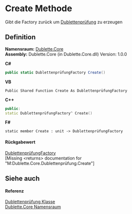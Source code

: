 # Create Methode


Gibt die Factory zurück um <a href="T_Dublette_Core_Dublettenprüfung.md">Dublettenprüfung</a> zu erzeugen



## Definition
**Namensraum:** <a href="N_Dublette_Core.md">Dublette.Core</a>  
**Assembly:** Dublette.Core (in Dublette.Core.dll) Version: 1.0.0

**C#**
``` C#
public static DublettenprüfungFactory Create()
```
**VB**
``` VB
Public Shared Function Create As DublettenprüfungFactory
```
**C++**
``` C++
public:
static DublettenprüfungFactory^ Create()
```
**F#**
``` F#
static member Create : unit -> DublettenprüfungFactory 
```



#### Rückgabewert
<a href="T_Dublette_Core_DublettenprüfungFactory.md">DublettenprüfungFactory</a>  
\[Missing &lt;returns&gt; documentation for "M:Dublette.Core.Dublettenprüfung.Create"\]

## Siehe auch


#### Referenz
<a href="T_Dublette_Core_Dublettenprüfung.md">Dublettenprüfung Klasse</a>  
<a href="N_Dublette_Core.md">Dublette.Core Namensraum</a>  
